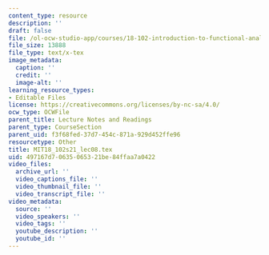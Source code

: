 ```yaml
---
content_type: resource
description: ''
draft: false
file: /ol-ocw-studio-app/courses/18-102-introduction-to-functional-analysis-spring-2021/497167d70635065321be84ffaa7a0422_MIT18_102s21_lec08.tex
file_size: 13888
file_type: text/x-tex
image_metadata:
  caption: ''
  credit: ''
  image-alt: ''
learning_resource_types:
- Editable Files
license: https://creativecommons.org/licenses/by-nc-sa/4.0/
ocw_type: OCWFile
parent_title: Lecture Notes and Readings
parent_type: CourseSection
parent_uid: f3f68fed-37d7-454c-871a-929d452ffe96
resourcetype: Other
title: MIT18_102s21_lec08.tex
uid: 497167d7-0635-0653-21be-84ffaa7a0422
video_files:
  archive_url: ''
  video_captions_file: ''
  video_thumbnail_file: ''
  video_transcript_file: ''
video_metadata:
  source: ''
  video_speakers: ''
  video_tags: ''
  youtube_description: ''
  youtube_id: ''
---
```

